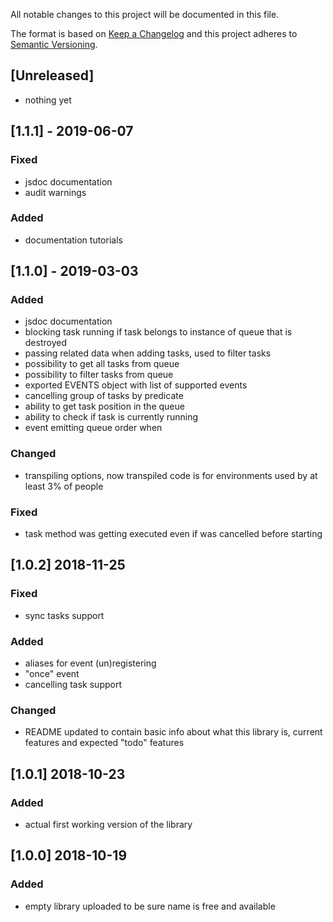 All notable changes to this project will be documented in this file.

The format is based on [Keep a Changelog](http://keepachangelog.com/en/1.0.0/)
and this project adheres to [Semantic Versioning](http://semver.org/spec/v2.0.0.html).

## [Unreleased]
- nothing yet

## [1.1.1] - 2019-06-07
### Fixed
- jsdoc documentation
- audit warnings
### Added
- documentation tutorials

## [1.1.0] - 2019-03-03
### Added
- jsdoc documentation
- blocking task running if task belongs to instance of queue that is destroyed
- passing related data when adding tasks, used to filter tasks
- possibility to get all tasks from queue
- possibility to filter tasks from queue
- exported EVENTS object with list of supported events
- cancelling group of tasks by predicate
- ability to get task position in the queue
- ability to check if task is currently running
- event emitting queue order when 

### Changed
- transpiling options, now transpiled code is for environments used by at least 3% of people

### Fixed
- task method was getting executed even if was cancelled before starting

## [1.0.2] 2018-11-25
### Fixed
- sync tasks support

### Added
- aliases for event (un)registering
- "once" event
- cancelling task support

### Changed
- README updated to contain basic info about what this library is, current features and expected "todo" features

## [1.0.1] 2018-10-23
### Added
- actual first working version of the library

## [1.0.0] 2018-10-19
### Added
- empty library uploaded to be sure name is free and available

